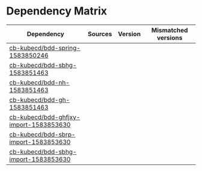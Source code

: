 # Dependency Matrix

Dependency | Sources | Version | Mismatched versions
---------- | ------- | ------- | -------------------
[cb-kubecd/bdd-spring-1583850246](https://github.com/cb-kubecd/bdd-spring-1583850246.git) |  | []() | 
[cb-kubecd/bdd-sbhg-1583851463](https://github.com/cb-kubecd/bdd-sbhg-1583851463.git) |  | []() | 
[cb-kubecd/bdd-nh-1583851463](https://github.com/cb-kubecd/bdd-nh-1583851463.git) |  | []() | 
[cb-kubecd/bdd-gh-1583851463](https://github.com/cb-kubecd/bdd-gh-1583851463.git) |  | []() | 
[cb-kubecd/bdd-ghfjxy-import-1583853630](https://github.com/cb-kubecd/bdd-ghfjxy-import-1583853630.git) |  | []() | 
[cb-kubecd/bdd-sbrp-import-1583853630](https://github.com/cb-kubecd/bdd-sbrp-import-1583853630.git) |  | []() | 
[cb-kubecd/bdd-sbhg-import-1583853630](https://github.com/cb-kubecd/bdd-sbhg-import-1583853630.git) |  | []() | 
